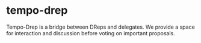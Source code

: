 # tempo-drep
Tempo-Drep is a bridge between DReps and delegates. We provide a space for interaction and discussion before voting on important proposals.
